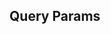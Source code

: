 ## Query Params

<!-- Learn how to parse query parameters from the URL and pass them to the request handler. Understand the structure of query parameters and how to extract them efficiently -->
